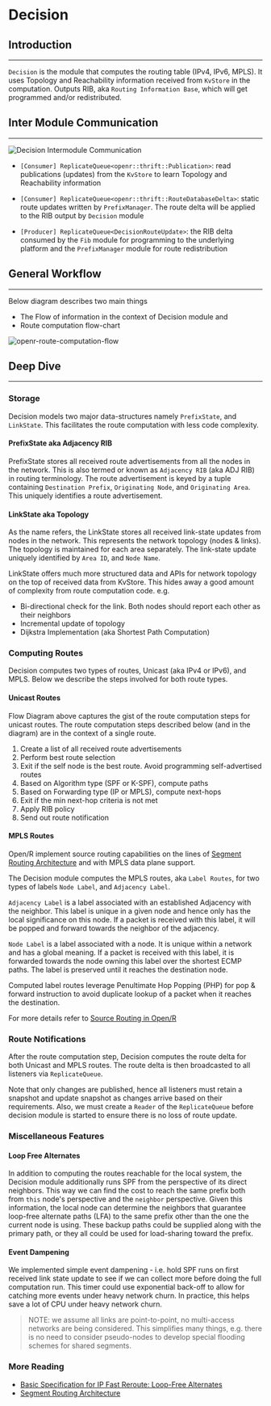# Decision

## Introduction

---

`Decision` is the module that computes the routing table (IPv4, IPv6, MPLS). It
uses Topology and Reachability information received from `KvStore` in the
computation. Outputs RIB, aka `Routing Information Base`, which will get
programmed and/or redistributed.

## Inter Module Communication

---

![Decision Intermodule Communication](https://user-images.githubusercontent.com/51382140/102831445-b70f6580-43a0-11eb-8a8e-190df6c13ec5.png)

- `[Consumer] ReplicateQueue<openr::thrift::Publication>`: read publications
  (updates) from the `KvStore` to learn Topology and Reachability information

- `[Consumer] ReplicateQueue<openr::thrift::RouteDatabaseDelta>`: static route
  updates written by `PrefixManager`. The route delta will be applied to the RIB
  output by `Decision` module

- `[Producer] ReplicateQueue<DecisionRouteUpdate>`: the RIB delta consumed by
  the `Fib` module for programming to the underlying platform and the
  `PrefixManager` module for route redistribution

## General Workflow

---

Below diagram describes two main things

- The Flow of information in the context of Decision module and
- Route computation flow-chart

![openr-route-computation-flow](https://user-images.githubusercontent.com/1482609/89572763-70004980-d7de-11ea-8c07-a8b3e446ef40.png)

## Deep Dive

---

### Storage

Decision models two major data-structures namely `PrefixState`, and `LinkState`.
This facilitates the route computation with less code complexity.

#### PrefixState aka Adjacency RIB

PrefixState stores all received route advertisements from all the nodes in the
network. This is also termed or known as `Adjacency RIB` (aka ADJ RIB) in
routing terminology. The route advertisement is keyed by a tuple containing
`Destination Prefix`, `Originating Node`, and `Originating Area`. This uniquely
identifies a route advertisement.

#### LinkState aka Topology

As the name refers, the LinkState stores all received link-state updates from
nodes in the network. This represents the network topology (nodes & links). The
topology is maintained for each area separately. The link-state update uniquely
identified by `Area ID`, and `Node Name`.

LinkState offers much more structured data and APIs for network topology on the
top of received data from KvStore. This hides away a good amount of complexity
from route computation code. e.g.

- Bi-directional check for the link. Both nodes should report each other as
  their neighbors
- Incremental update of topology
- Dijkstra Implementation (aka Shortest Path Computation)

### Computing Routes

Decision computes two types of routes, Unicast (aka IPv4 or IPv6), and MPLS.
Below we describe the steps involved for both route types.

#### Unicast Routes

Flow Diagram above captures the gist of the route computation steps for unicast
routes. The route computation steps described below (and in the diagram) are in
the context of a single route.

1. Create a list of all received route advertisements
2. Perform best route selection
3. Exit if the self node is the best route. Avoid programming self-advertised
   routes
4. Based on Algorithm type (SPF or K-SPF), compute paths
5. Based on Forwarding type (IP or MPLS), compute next-hops
6. Exit if the min next-hop criteria is not met
7. Apply RIB policy
8. Send out route notification

#### MPLS Routes

Open/R implement source routing capabilities on the lines of
[Segment Routing Architecture](https://tools.ietf.org/html/draft-ietf-spring-segment-routing-15)
and with MPLS data plane support.

The Decision module computes the MPLS routes, aka `Label Routes`, for two types
of labels `Node Label`, and `Adjacency Label`.

`Adjacency Label` is a label associated with an established Adjacency with the
neighbor. This label is unique in a given node and hence only has the local
significance on this node. If a packet is received with this label, it will be
popped and forward towards the neighbor of the adjacency.

`Node Label` is a label associated with a node. It is unique within a network
and has a global meaning. If a packet is received with this label, it is
forwarded towards the node owning this label over the shortest ECMP paths. The
label is preserved until it reaches the destination node.

Computed label routes leverage Penultimate Hop Popping (PHP) for pop & forward
instruction to avoid duplicate lookup of a packet when it reaches the
destination.

For more details refer to
[Source Routing in Open/R](../Features/SourceRouting.md)

### Route Notifications

After the route computation step, Decision computes the route delta for both
Unicast and MPLS routes. The route delta is then broadcasted to all listeners
via `ReplicateQueue`.

Note that only changes are published, hence all listeners must retain a snapshot
and update snapshot as changes arrive based on their requirements. Also, we must
create a `Reader` of the `ReplicateQueue` before decision module is started to
ensure there is no loss of route update.

### Miscellaneous Features

#### Loop Free Alternates

In addition to computing the routes reachable for the local system, the Decision
module additionally runs SPF from the perspective of its direct neighbors. This
way we can find the cost to reach the same prefix both from `this` node's
perspective and the `neighbor` perspective. Given this information, the local
node can determine the neighbors that guarantee loop-free alternate paths (LFA)
to the same prefix other than the one the current node is using. These backup
paths could be supplied along with the primary path, or they all could be used
for load-sharing toward the prefix.

#### Event Dampening

We implemented simple event dampening - i.e. hold SPF runs on first received
link state update to see if we can collect more before doing the full
computation run. This timer could use exponential back-off to allow for catching
more events under heavy network churn. In practice, this helps save a lot of CPU
under heavy network churn.

> NOTE: we assume all links are point-to-point, no multi-access networks are
> being considered. This simplifies many things, e.g. there is no need to
> consider pseudo-nodes to develop special flooding schemes for shared segments.

### More Reading

- [Basic Specification for IP Fast Reroute: Loop-Free Alternates](https://tools.ietf.org/html/rfc5286)
- [Segment Routing Architecture](https://tools.ietf.org/html/draft-ietf-spring-segment-routing-15)
